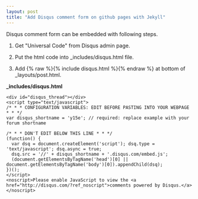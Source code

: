 ```yaml
---
layout: post
title: "Add Disqus comment form on github pages with Jekyll"
---
```


Disqus comment form can be embedded with following steps.

1. Get "Universal Code" from Disqus admin page.

2. Put the html code into _includes/disqus.html file.

3. Add {% raw %}{% include disqus.html %}{% endraw %} at bottom of _layouts/post.html.

**_includes/disqus.html**

```
<div id="disqus_thread"></div>
<script type="text/javascript">
/* * * CONFIGURATION VARIABLES: EDIT BEFORE PASTING INTO YOUR WEBPAGE * * */
var disqus_shortname = 'y15e'; // required: replace example with your forum shortname

/* * * DON'T EDIT BELOW THIS LINE * * */
(function() {
  var dsq = document.createElement('script'); dsq.type = 'text/javascript'; dsq.async = true;
  dsq.src = '//' + disqus_shortname + '.disqus.com/embed.js';
  (document.getElementsByTagName('head')[0] || document.getElementsByTagName('body')[0]).appendChild(dsq);
})();
</script>
<noscript>Please enable JavaScript to view the <a href="http://disqus.com/?ref_noscript">comments powered by Disqus.</a></noscript>
```
